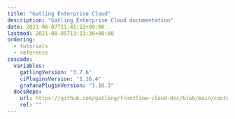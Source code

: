```yaml
---
title: "Gatling Enterprise Cloud"
description: "Gatling Enterprise Cloud documentation"
date: 2021-06-07T11:41:13+00:00
lastmod: 2021-08-05T13:13:30+00:00
ordering:
  - tutorials
  - reference
cascade:
  variables:
    gatlingVersion: "3.7.6"
    ciPluginsVersion: "1.16.4"
    grafanaPluginVersion: "1.16.3"
  docsRepo:
    url: https://github.com/gatling/frontline-cloud-doc/blob/main/content
    rel: ""
---
```

